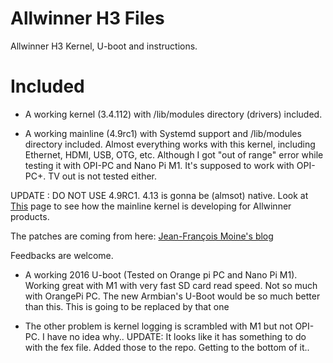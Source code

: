 # Allwinner H3 Files
Allwinner H3 Kernel, U-boot and instructions.

# Included
* A working kernel (3.4.112) with /lib/modules directory (drivers) included.

* A working mainline (4.9rc1) with Systemd support and /lib/modules directory included.
Almost everything works with this kernel, including Ethernet, HDMI, USB, OTG, etc. Although I got "out of range" error while testing it with OPI-PC and Nano Pi M1. It's supposed to work with OPI-PC+. TV out is not tested either. 

UPDATE : DO NOT USE 4.9RC1. 4.13 is gonna be (almsot) native. Look at [This](https://linux-sunxi.org/Linux_mainlining_effort) page to see how the mainline kernel is developing for Allwinner products.

The patches are coming from here: [Jean-François Moine's blog](http://moinejf.free.fr/opi2/)


Feedbacks are welcome.

* A working 2016 U-boot (Tested on Orange pi PC and Nano Pi M1). Working great with M1 with very fast SD card read speed. Not so much with OrangePi PC. The new Armbian's U-Boot would be so much better than this. This is going to be replaced by that one


* The other problem is kernel logging is scrambled with M1 but not OPI-PC. I have no idea why..
  UPDATE: It looks like it has something to do with the fex file. Added those to the repo. Getting to the bottom of it..
